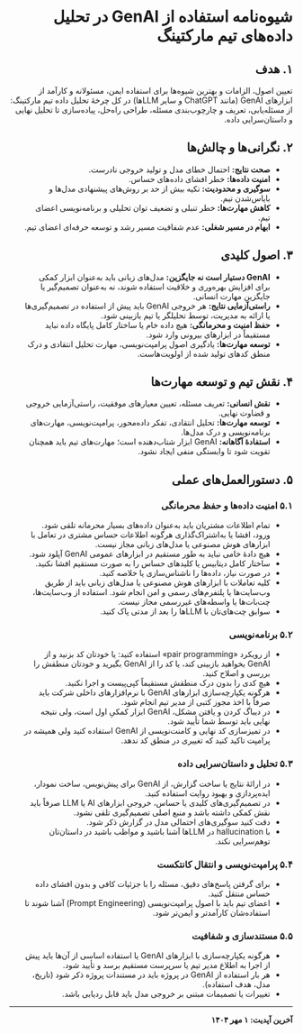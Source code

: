 <div dir="rtl">

# شیوه‌نامه استفاده از GenAI در تحلیل داده‌های تیم مارکتینگ  

## ۱. هدف  
تعیین اصول، الزامات و بهترین شیوه‌ها برای استفاده ایمن، مسئولانه و کارآمد از ابزارهای GenAI (مانند ChatGPT و سایر LLMها) در کل چرخهٔ تحلیل داده تیم مارکتینگ: از مسئله‌یابی، تعریف و چارچوب‌بندی مسئله، طراحی راه‌حل، پیاده‌سازی تا تحلیل نهایی و داستان‌سرایی داده.  

## ۲. نگرانی‌ها و چالش‌ها  
- **صحت نتایج:** احتمال خطای مدل و تولید خروجی نادرست.  
- **امنیت داده‌ها:** خطر افشای داده‌های حساس.  
- **سوگیری و محدودیت:** تکیه بیش از حد بر روش‌های پیشنهادی مدل‌ها و بایاس‌شدن تیم.  
- **کاهش مهارت‌ها:** خطر تنبلی و تضعیف توان تحلیلی و برنامه‌نویسی اعضای تیم.  
- **ابهام در مسیر شغلی:** عدم شفافیت مسیر رشد و توسعه حرفه‌ای اعضای تیم.  

## ۳. اصول کلیدی  
- **GenAI دستیار است نه جایگزین:** مدل‌های زبانی باید به‌عنوان ابزار کمکی برای افزایش بهره‌وری و خلاقیت استفاده شوند، نه به‌عنوان تصمیم‌گیر یا جایگزین مهارت انسانی.  
- **راستی‌آزمایی نتایج:** هر خروجی GenAI باید پیش از استفاده در تصمیم‌گیری‌ها یا ارائه به مدیریت، توسط تحلیلگر یا تیم بازبینی شود.  
- **حفظ امنیت و محرمانگی:** هیچ داده خام یا ساختار کامل پایگاه داده نباید مستقیماً در ابزارهای بیرونی وارد شود.  
- **توسعه مهارت‌ها:** یادگیری اصول پرامپت‌نویسی، مهارت تحلیل انتقادی و درک منطق کدهای تولید شده از اولویت‌هاست.  

## ۴. نقش تیم و توسعه مهارت‌ها  
- **نقش انسانی:** تعریف مسئله، تعیین معیارهای موفقیت، راستی‌آزمایی خروجی و قضاوت نهایی.  
- **توسعه مهارت‌ها:** تحلیل انتقادی، تفکر داده‌محور، پرامپت‌نویسی، مهارت‌های برنامه‌نویسی و درک مدل‌ها.  
- **استفادهٔ آگاهانه:** GenAI ابزار شتاب‌دهنده است؛ مهارت‌های تیم باید همچنان تقویت شود تا وابستگی منفی ایجاد نشود.  

## ۵. دستورالعمل‌های عملی  

### ۵.۱ امنیت داده‌ها و حفظ محرمانگی  
- تمام اطلاعات مشتریان باید به‌عنوان داده‌های بسیار محرمانه تلقی شود. ورود، افشا یا به‌اشتراک‌گذاری هرگونه اطلاعات حساس مشتری در تعامل با ابزارهای هوش مصنوعی یا مدل‌های زبانی مجاز نیست.  
- هیچ دادهٔ خامی نباید به طور مستقیم در ابزارهای عمومی GenAI آپلود شود.  
- ساختار کامل دیتابیس یا کلیدهای حساس را به صورت مستقیم افشا نکنید.  
- در صورت نیاز، داده‌ها را ناشناس‌سازی یا خلاصه کنید.  
- کلیه تعاملات با ابزارهای هوش مصنوعی یا مدل‌های زبانی باید از طریق وب‌سایت‌ها یا پلتفرم‌های رسمی و امن انجام شود. استفاده از وب‌سایت‌ها، چت‌بات‌ها یا واسطه‌های غیررسمی مجاز نیست.  
- سوابق چت‌های‌تان با LLMها را بعد از مدتی پاک کنید.  

### ۵.۲ برنامه‌نویسی  
- از رویکرد «pair programming» استفاده کنید: یا خودتان کد بزنید و از GenAI بخواهید بازبینی کند، یا کد را از GenAI بگیرید و خودتان منطقش را بررسی و اصلاح کنید.  
- هیچ کدی را بدون درک منطقش مستقیماً کپی‌پیست و اجرا نکنید.  
- هرگونه یکپارچه‌سازی ابزارهای GenAI با نرم‌افزارهای داخلی شرکت باید صرفاً با اخذ مجوز کتبی از مدیر تیم انجام شود.  
- در دیباگ کردن و یافتن مشکل، GenAI ابزار کمکیِ اول است، ولی نتیجه نهایی باید توسط شما تأیید شود.  
- در تمیزسازی کد نهایی و کامنت‌نویسی از GenAI استفاده کنید ولی همیشه در پرامپت تاکید کنید که تغییری در منطق کد ندهد.  

### ۵.۳ تحلیل و داستان‌سرایی داده  
- در ارائهٔ نتایج یا ساخت گزارش، از GenAI برای پیش‌نویس، ساخت نمودار، ایده‌پردازی و بهبود روایت استفاده کنید.  
- در تصمیم‌گیری‌های کلیدی یا حساس، خروجی ابزارهای AI یا LLM صرفاً باید نقش کمکی داشته باشد و منبع اصلی تصمیم‌گیری تلقی نشود.  
- دقت کنید سوگیری‌های احتمالی مدل در گزارش ذکر شود.  
- با hallucination در LLMها آشنا باشید و مواظب باشید در داستان‌تان توهم‌سرایی نکند.  

### ۵.۴ پرامپت‌نویسی و انتقال کانتکست  
- برای گرفتن پاسخ‌های دقیق، مسئله را با جزئیات کافی و بدون افشای داده حساس منتقل کنید.  
- اعضای تیم باید با اصول پرامپت‌نویسی (Prompt Engineering) آشنا شوند تا استفاده‌شان کارآمدتر و ایمن‌تر شود.  

### ۵.۵ مستندسازی و شفافیت  
- هرگونه یکپارچه‌سازی با ابزارهای GenAI یا استفاده اساسی از آن‌ها باید پیش از اجرا به اطلاع مدیر تیم یا سرپرست مستقیم برسد و تأیید شود.  
- هر بار استفاده از GenAI در پروژه باید در مستندات پروژه ذکر شود (تاریخ، مدل، هدف استفاده).  
- تغییرات یا تصمیمات مبتنی بر خروجی مدل باید قابل ردیابی باشد.  

---

**آخرین آپدیت: ۱ مهر ۱۴۰۴**

</div>
